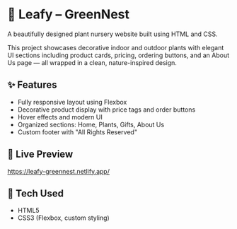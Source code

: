 # 🌿 Leafy – GreenNest

A beautifully designed plant nursery website built using HTML and CSS.

This project showcases decorative indoor and outdoor plants with elegant UI sections including product cards, pricing, ordering buttons, and an About Us page — all wrapped in a clean, nature-inspired design.

## ✨ Features
- Fully responsive layout using Flexbox
- Decorative product display with price tags and order buttons
- Hover effects and modern UI
- Organized sections: Home, Plants, Gifts, About Us
- Custom footer with "All Rights Reserved"

## 🚀 Live Preview
https://leafy-greennest.netlify.app/


## 📁 Tech Used
- HTML5
- CSS3 (Flexbox, custom styling)

